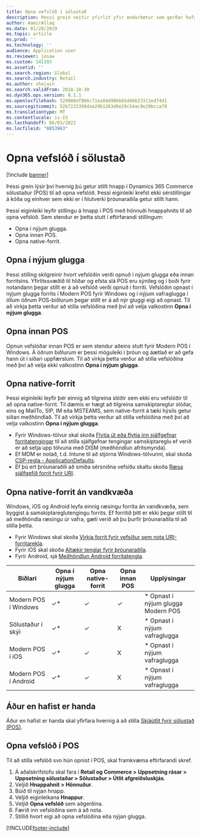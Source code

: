 ```yaml
---
title: Opna vefslóð í sölustað
description: Þessi grein veitir yfirlit yfir endurbætur sem gerðar hafa verið á vöru- og viðskiptavinaleitarvirkni í Dynamics 365 Commerce.
author: AamirAllaq
ms.date: 01/28/2019
ms.topic: article
ms.prod: ''
ms.technology: ''
audience: Application user
ms.reviewer: josaw
ms.custom: 141393
ms.assetid: ''
ms.search.region: Global
ms.search.industry: Retail
ms.author: shajain
ms.search.validFrom: 2018-10-30
ms.dyn365.ops.version: 8.1.1
ms.openlocfilehash: 529908df866c71ea84d90bbb5d46b23311ed74d1
ms.sourcegitcommit: 52b7225350daa29b1263d8e29c54ac9e20bcca70
ms.translationtype: MT
ms.contentlocale: is-IS
ms.lasthandoff: 06/03/2022
ms.locfileid: "8853963"
---
```

# <a name="open-url-in-pos"></a>Opna vefslóð í sölustað

[!include [banner](includes/banner.md)]

Þessi grein lýsir því hvernig þú getur stillt hnapp í Dynamics 365 Commerce sölustaður (POS) til að opna vefslóð. Þessi eiginleiki krefst ekki sérstillingar á kóða og einhver sem ekki er í hlutverki þróunaraðila getur stillt hann. 

Þessi eiginleiki leyfir stillingu á hnapp í POS með hönnuði hnappahnits til að opna vefslóð. Sem stendur er þetta stutt í eftirfarandi stillingum:

- Opna í nýjum glugga.
- Opna innan POS.
- Opna native-forrit.

## <a name="open-in-new-window"></a>Opna í nýjum glugga

Þessi stilling skilgreinir hvort vefslóðin verði opnuð í nýjum glugga eða innan forritsins. Yfirlitssvæðið til hliðar og efsta slá POS eru sýnileg og í boði fyrir notandann þegar stillt er á að vefslóð verði opnuð í forriti. Vefslóðin opnast í nýjum glugga forrits í Modern POS fyrir Windows og í nýjum vafraglugga í öllum öðrum POS-biðlurum þegar stillt er á að nýr gluggi eigi að opnast. Til að virkja þetta verður að stilla vefslóðina með því að velja valkostinn **Opna í nýjum glugga**.

## <a name="open-within-pos"></a>Opna innan POS

Opnun vefslóðar innan POS er sem stendur aðeins stutt fyrir Modern POS í Windows. Á öðrum biðlurum er þessi möguleiki í þróun og áætlað er að gefa hann út í síðari uppfærslum. Til að virkja þetta verður að stilla vefslóðina með því að velja ekki valkostinn **Opna í nýjum glugga**.

## <a name="open-a-native-app"></a>Opna native-forrit

Þessi eiginleiki leyfir þér einnig að tilgreina slóðir sem ekki eru vefslóðir til að opna native-forrit. Til dæmis er hægt að tilgreina samskiptareglur slóðar, eins og MailTo, SIP, IM eða MSTEAMS, sem native-forrit á tæki hýsils getur síðan meðhöndlað. Til að virkja þetta verður að stilla vefslóðina með því að velja valkostinn **Opna í nýjum glugga**.

- Fyrir Windows-tölvur skal skoða [Flytja út eða flytja inn sjálfgefnar forritatengingar](/windows-hardware/manufacture/desktop/export-or-import-default-application-associations) til að stilla sjálfgefnar tengingar samskiptareglu ef verið er að setja upp tölvuna með DISM (meðhöndlun afritsmynda).
- Ef MDM er notað, t.d. Intune til að stjórna Windows-tölvunni, skal skoða [CSP-regla - ApplicationDefaults](/windows/client-management/mdm/policy-csp-applicationdefaults).
- Ef þú ert þróunaraðili að smíða sérsniðna vefsíðu skaltu skoða [Ræsa sjálfgefið forrit fyrir URI](/windows/uwp/launch-resume/launch-default-app).

## <a name="open-a-native-app-seamlessly"></a>Opna native-forrit án vandkvæða

Windows, iOS og Android leyfa einnig ræsingu forrita án vandkvæða, sem byggist á samskiptareglutengingu forrits. Ef forritið þitt er ekki þegar stillt til að meðhöndla ræsingu úr vafra, gæti verið að þu þurfir þróunaraðila til að stilla þetta.

- Fyrir Windows skal skoða [Virkja forrit fyrir vefsíður sem nota URI-forritarekla](/windows/uwp/launch-resume/web-to-app-linking).
- Fyrir iOS skal skoða [Altækir tenglar fyrir þróunaraðila](https://developer.apple.com/ios/universal-links/).
- Fyrir Android, sjá [Meðhöndlun Android forritatengla](https://developer.android.com/training/app-links/).

| Biðlari                | Opna í nýjum glugga | Opna native-forrit | Opna innan POS | Upplýsingar                           |
|-----------------------|--------------------|-----------------|-----------------|-----------------------------------|
| Modern POS í Windows | ✓\*                | ✓               | ✓              | \* Opnast í nýjum glugga Modern POS |
| Sölustaður í skýi             | ✓\*                | ✓               | X              | \* Opnast í nýjum vafraglugga        |
| Modern POS í iOS     | ✓\*                | ✓               | X              | \* Opnast í nýjum vafraglugga        |
| Modern POS í Android | ✓\*                | ✓               | X              | \* Opnast í nýjum vafraglugga        |

## <a name="before-you-begin"></a>Áður en hafist er handa

Áður en hafist er handa skal yfirfara hvernig á að stilla [Skjáútlit fyrir sölustað (POS)](pos-screen-layouts.md).

## <a name="open-url-in-pos"></a>Opna vefslóð í POS

Til að stilla vefslóð svo hún opnist í POS, skal framkvæma eftirfarandi skref.

1. Á aðalskrifstofu skal fara í **Retail og Commerce \> Uppsetning rásar \> Uppsetning sölustaðar \> Sölustaður \> Útlit afgreiðsluskjás**.
2. Veljið **Hnappahnit \> Hönnuður**.
3. Búið til nýjan hnapp.
4. Veljið eiginleikana **Hnappur**.
5. Veljið **Opna vefslóð** sem aðgerðina.
6. Færið inn vefslóðina sem á að nota.
7. Stillið hvort eigi að opna vefslóðina eða nýjan glugga.


[!INCLUDE[footer-include](../includes/footer-banner.md)]
